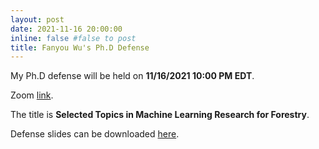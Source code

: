 ```yaml
---
layout: post
date: 2021-11-16 20:00:00
inline: false #false to post
title: Fanyou Wu's Ph.D Defense
---
```


My Ph.D defense will be held on __11/16/2021 10:00 PM EDT__. 

Zoom [link]( https://purdue-edu.zoom.us/j/93203040490).


The title is __Selected Topics in Machine Learning Research for Forestry__.

Defense slides can be downloaded [here](/assets/pdf/defense.pdf). 


